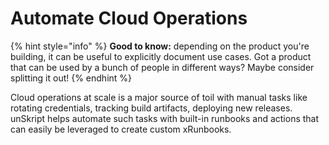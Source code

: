 # Automate Cloud Operations

{% hint style="info" %}
**Good to know:** depending on the product you're building, it can be useful to explicitly document use cases. Got a product that can be used by a bunch of people in different ways? Maybe consider splitting it out!
{% endhint %}

Cloud operations at scale is a major source of toil with manual tasks like rotating credentials, tracking build artifacts, deploying new releases. unSkript helps automate such tasks with built-in runbooks and actions that can easily be leveraged to create custom xRunbooks.
